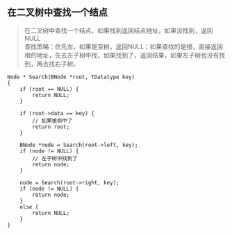 ## 在二叉树中查找一个结点
>在二叉树中查找一个结点，如果找到返回结点地址，如果没找到，返回NULL<br>
查找策略：优先左，如果是空树，返回NULL；如果查找的是根，直接返回根的地址，先去左子树中找，如果找到了，返回结果，如果左子树也没有找到，再去找右子树。

```
Node * Search(BNode *root, TDatatype key)
{
	if (root == NULL) {
		return NULL;
	}

	if (root->data == key) {
		// 如果根命中了
		return root;
	}

	BNode *node = Search(root->left, key);
	if (node != NULL) {
		// 左子树中找到了
		return node;
	}

	node = Search(root->right, key);
	if (node != NULL) {
		return node;
	}
	else {
		return NULL;
	}
}
```